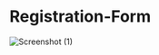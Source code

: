 # Registration-Form
![Screenshot (1)](https://user-images.githubusercontent.com/103630608/208332781-dfc638f1-19ee-401b-8be3-f71bddb29ca4.png)

